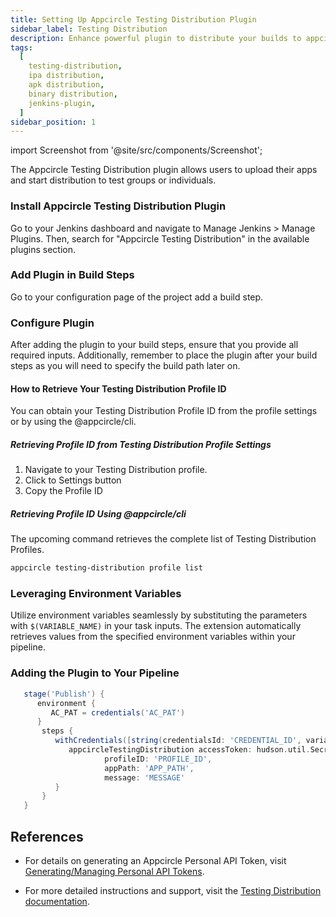 ```yaml
---
title: Setting Up Appcircle Testing Distribution Plugin
sidebar_label: Testing Distribution
description: Enhance powerful plugin to distribute your builds to appcircle
tags:
  [
    testing-distribution,
    ipa distribution,
    apk distribution,
    binary distribution,
    jenkins-plugin,
  ]
sidebar_position: 1
---
```


import Screenshot from '@site/src/components/Screenshot';

The Appcircle Testing Distribution plugin allows users to upload their apps and start distribution to test groups or individuals.

### Install Appcircle Testing Distribution Plugin

Go to your Jenkins dashboard and navigate to Manage Jenkins > Manage Plugins. Then, search for "Appcircle Testing Distribution" in the available plugins section.

<Screenshot url='https://cdn.appcircle.io/docs/assets/sp-158-installation_steps.png' />

### Add Plugin in Build Steps

Go to your configuration page of the project add a build step.

<Screenshot url='https://cdn.appcircle.io/docs/assets/SP-175_jenkins_build_step.png' />

### Configure Plugin

After adding the plugin to your build steps, ensure that you provide all required inputs.
Additionally, remember to place the plugin after your build steps as you will need to specify the build path later on.

<Screenshot url='https://cdn.appcircle.io/docs/assets/SP-175_jenkins_plugin_usage.png' />

#### How to Retrieve Your Testing Distribution Profile ID

You can obtain your Testing Distribution Profile ID from the profile settings or by using the @appcircle/cli.

##### Retrieving Profile ID from Testing Distribution Profile Settings

1. Navigate to your Testing Distribution profile.
2. Click to Settings button
3. Copy the Profile ID
   <Screenshot url='https://cdn.appcircle.io/docs/assets/TD-ProfileID-Copy.png' />

##### Retrieving Profile ID Using @appcircle/cli

The upcoming command retrieves the complete list of Testing Distribution Profiles.

```bash
appcircle testing-distribution profile list
```

### Leveraging Environment Variables

Utilize environment variables seamlessly by substituting the parameters with `$(VARIABLE_NAME)` in your task inputs. The extension automatically retrieves values from the specified environment variables within your pipeline.

### Adding the Plugin to Your Pipeline

```Groovy
   stage('Publish') {
      environment {
         AC_PAT = credentials('AC_PAT')
      }
       steps {
          withCredentials([string(credentialsId: 'CREDENTIAL_ID', variable: 'VARIABLE_NAME')]) {
             appcircleTestingDistribution accessToken: hudson.util.Secret.fromString('VARIABLE_NAME'),
                     profileID: 'PROFILE_ID',
                     appPath: 'APP_PATH',
                     message: 'MESSAGE'
          }
       }
   }
```

## References

- For details on generating an Appcircle Personal API Token, visit [Generating/Managing Personal API Tokens](/appcircle-api/api-authentication#generatingmanaging-the-personal-api-tokens).

- For more detailed instructions and support, visit the [Testing Distribution documentation](/testing-distribution).
